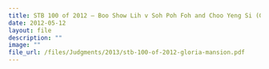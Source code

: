 ```yaml
---
title: STB 100 of 2012 – Boo Show Lih v Soh Poh Foh and Choo Yeng Si (Gloria Mansion)
date: 2012-05-12
layout: file
description: ""
image: ""
file_url: /files/Judgments/2013/stb-100-of-2012-gloria-mansion.pdf
---
```

